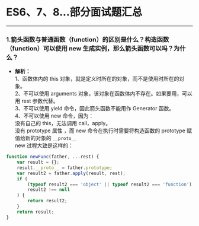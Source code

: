 # ES6、7、8...部分面试题汇总
---
### 1.箭头函数与普通函数（function）的区别是什么？构造函数（function）可以使用 new 生成实例，那么箭头函数可以吗？为什么？
   - **解析：**<br>
    1、函数体内的 this 对象，就是定义时所在的对象，而不是使用时所在的对象。<br>
    2、不可以使用 arguments 对象，该对象在函数体内不存在。如果要用，可以用 rest 参数代替。<br>
    3、不可以使用 yield 命令，因此箭头函数不能用作 Generator 函数。<br>
    4、不可以使用 new 命令，因为：<br>
    没有自己的 this，无法调用 call，apply。<br>
    没有 prototype 属性 ，而 new 命令在执行时需要将构造函数的 prototype 赋值给新的对象的 `__proto__`<br>
    new 过程大致是这样的：<br>

```js
function newFunc(father, ...rest) {
    var result = {};
    result.__proto__ = father.prototype;
    var result2 = father.apply(result, rest);
    if (
        (typeof result2 === 'object' || typeof result2 === 'function') &&
        result2 !== null
    ) {
        return result2;
    }
    return result;
}
````


